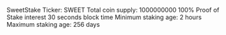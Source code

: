 SweetStake
Ticker: SWEET
Total coin supply: 1000000000
100% Proof of Stake interest
30 seconds block time
Minimum staking age: 2 hours
Maximum staking age: 256 days
